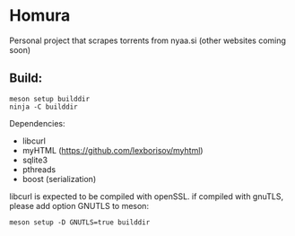# Homura
Personal project that scrapes torrents from nyaa.si (other websites coming soon)

## Build:
```
meson setup builddir
ninja -C builddir
```

Dependencies: 

* libcurl 
* myHTML (https://github.com/lexborisov/myhtml)
* sqlite3
* pthreads
* boost (serialization)


libcurl is expected to be compiled with openSSL.
if compiled with gnuTLS, please add option GNUTLS to meson: 
```
meson setup -D GNUTLS=true builddir
```
